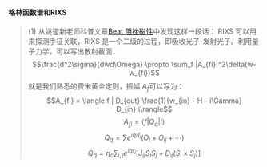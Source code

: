 #### 格林函数谱和RIXS
>(1) 从姚道新老师科普文章[Beat 阻挫磁性](https://mp.weixin.qq.com/s/PLIHk34tikjYDqj4RGL2nw)中发现这样一段话：
>RIXS 可以用来探测手征关联，RIXS 是一个二级的过程，即吸收光子-发射光子。利用量子力学，可以写出散射截面，
>$$\frac{d^2\sigma}{dwd\Omega} \propto \sum_f |A_{fi}|^2\delta(w-w_{fi})$$
>就是我们熟悉的费米黄金定则，振幅 $A_f$可以写为：
> $$A_{fi} = \langle f | D_{out} \frac{1}{w_{in} - H - i\Gamma} D_{in}|i\rangle$$
> $$A_{fi} = \langle f|Q_{q}| i \rangle $$
> $$Q_q = \sum e^{iqR_i}(O_i + O_{ij} + \cdots)$$
> $$Q_q = \eta_c \sum_{i,j} e^{iqr_i} [J_{ij}S_iS_j + D_{ij}(S_i \times S_j)]$$